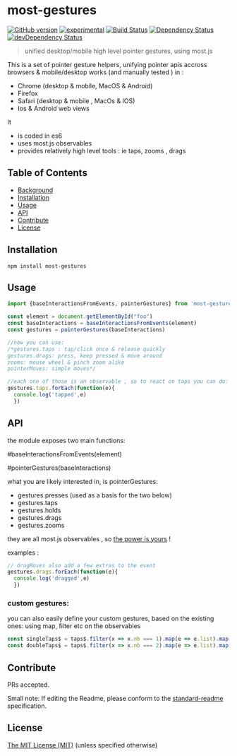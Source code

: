 # most-gestures

[![GitHub version](https://badge.fury.io/gh/kaosat-dev%2Fmost-gestures.svg)](https://badge.fury.io/gh/kaosat-dev%2Fmost-gestures)
[![experimental](http://badges.github.io/stability-badges/dist/experimental.svg)](http://github.com/badges/stability-badges)
[![Build Status](https://travis-ci.org/kaosat-dev/most-gestures.svg)](https://travis-ci.org/kaosat-dev/most-gestures)
[![Dependency Status](https://david-dm.org/kaosat-dev/most-gestures.svg)](https://david-dm.org/kaosat-dev/most-gestures)
[![devDependency Status](https://david-dm.org/kaosat-dev/most-gestures/dev-status.svg)](https://david-dm.org/kaosat-dev/most-gestures#info=devDependencies)


> unified desktop/mobile high level pointer gestures, using most.js

This is a set of pointer gesture helpers, unifying pointer apis accross browsers & mobile/desktop
works (and manually tested ) in :
- Chrome (desktop & mobile, MacOS & Android)
- Firefox
- Safari (desktop & mobile , MacOs & IOS)
- Ios & Android web views

It
- is coded in es6
- uses most.js observables
- provides relatively high level tools : ie taps, zooms , drags

## Table of Contents

- [Background](#background)
- [Installation](#installation)
- [Usage](#usage)
- [API](#api)
- [Contribute](#contribute)
- [License](#license)

## Installation


```
npm install most-gestures
```

## Usage

```javascript
import {baseInteractionsFromEvents, pointerGestures} from 'most-gestures'

const element = document.getElementById("foo")
const baseInteractions = baseInteractionsFromEvents(element)
const gestures = pointerGestures(baseInteractions)

//now you can use:
/*gestures.taps : tap/click once & release quickly
gestures.drags: press, keep pressed & move around
zooms: mouse wheel & pinch zoom alike
pointerMoves: simple moves*/

//each one of those is an observable , so to react on taps you can do:
gestures.taps.forEach(function(e){
  console.log('tapped',e)
  })

```

## API

the module exposes two main functions:

#baseInteractionsFromEvents(element)


#pointerGestures(baseInteractions)

what you are likely interested in, is pointerGestures:

- gestures.presses (used as a basis for the two below)
- gestures.taps
- gestures.holds
- gestures.drags
- gestures.zooms

they are all most.js observables , so [the power is yours](https://github.com/cujojs/most/blob/master/docs/api.md) !


examples :

```javascript
// dragMoves also add a few extras to the event
gestures.drags.forEach(function(e){
  console.log('dragged',e)
  })
```

### custom gestures:

you can also easily define your custom gestures, based on the existing ones: using
map, filter etc on the observables

```javascript
const singleTaps$ = taps$.filter(x => x.nb === 1).map(e => e.list).map(e => e[0])
const doubleTaps$ = taps$.filter(x => x.nb === 2).map(e => e.list).map(e => e[0])
```


## Contribute

PRs accepted.

Small note: If editing the Readme, please conform to the [standard-readme](https://github.com/RichardLitt/standard-readme) specification.


## License

[The MIT License (MIT)](https://github.com/kaosat-dev/most-gestures/blob/master/LICENSE)
(unless specified otherwise)
